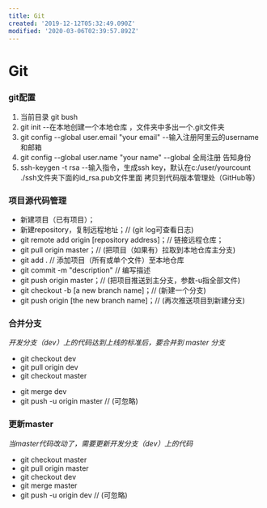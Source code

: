 ```yaml
---
title: Git
created: '2019-12-12T05:32:49.090Z'
modified: '2020-03-06T02:39:57.892Z'
---
```


# Git

### git配置
1. 当前目录 git bush
2. git init --在本地创建一个本地仓库 ，文件夹中多出一个.git文件夹
3. git config --global user.email "your email" --输入注册阿里云的username和邮箱
4. git config --global user.name "your name" --global 全局注册 告知身份
5. ssh-keygen -t rsa --输入指令，生成ssh key，默认在c:/user/yourcount ./ssh文件夹下面的id_rsa.pub文件里面 拷贝到代码版本管理处（GitHub等）

### 项目源代码管理
+ 新建项目（已有项目）；
+ 新建repository，复制远程地址；// (git log可查看日志)
+ git remote add origin [repository address]；// 链接远程仓库；
+ git pull origin master；// (把项目（如果有）拉取到本地仓库主分支)
+ git add . // 添加项目（所有或单个文件）至本地仓库
+ git commit -m "description" // 编写描述
+ git push origin master；// (把项目推送到主分支，参数-u指全部文件)
+ git checkout -b [a new branch name]；// (新建一个分支)
+ git push origin [the new branch name]；// (再次推送项目到新建分支)

### 合并分支
*开发分支（dev）上的代码达到上线的标准后，要合并到 master 分支*
+ git checkout dev 
+ git pull origin dev
+ git checkout master
- git merge dev
- git push -u origin master // (可忽略)

### 更新master
*当master代码改动了，需要更新开发分支（dev）上的代码*
- git checkout master
- git pull origin master
- git checkout dev
- git merge master
- git push -u origin dev // (可忽略)
